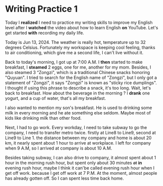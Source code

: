 # Writing Practice 1

Today I **realized** I need to practice my writing skills to improve my English level after I **watched** the video  about how to learn English **on** YouTube. Let's get started **with** recording my daily life.



Today is Jun 13, 2024. The weather is really hot, temperature up to 32 degrees Celsius. Fortunately my workspace is keeping cool feeling, thanks to air conditioning, which give me a second life, I can't live without it.

Back to today's morning, I got up at 7:00 A.M. I **then** started to make breakfast, I **steamed** 2 eggs, one for me, another for my mom. Besides, I also steamed 3 “Zongzi", which is a traditional Chinese snacks  honoring "Quyuan". I tried to search for the English name of "Zongzi", but I only got a statement of "Zongzi", it says "Zongzi" is known as "sticky rice dumplings". I thought if using this phrase to describe a snack, it's too long. Wait, let's back to breakfast. How about the beverage in the morning ? I **drank** one yogurt, and a cup of water, that's all my breakfast. 



I also wanted to mention my son's breakfast. He is used to drinking some milk in every morning and he ate  something else seldom. Maybe most of kids like drinking milk than other food. 



Next, I had to go work. Every workday, I need to take subway to go the company, I need to transfer metro twice. firstly at Line8 to Line9, second at Line9 to Line 1. the distance between my company and home is about 20 km, it nearly spent about 1 hour to arrive at workplace. I left for company when 9 A.M, so I arrived at company is about 10 A.M.

Besides taking subway, I can also drive to company, it almost spent about 1 hour in the morning rush hour, but spent only about 30 minutes ~~at~~ **in** evening rush hour, maybe I think it can'be called evening rush hour when I get off work. because I get off work at 7 P.M. At the moment, almost people has already gotten off. So I can spent less time back home.



